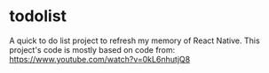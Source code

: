 # todolist
A quick to do list project to refresh my memory of React Native.
This project's code is mostly based on code from:
https://www.youtube.com/watch?v=0kL6nhutjQ8
